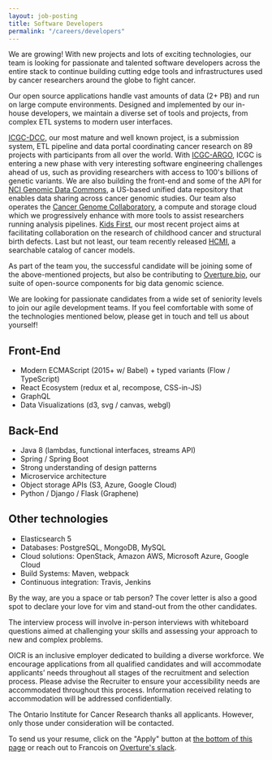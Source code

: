 ```yaml
---
layout: job-posting
title: Software Developers
permalink: "/careers/developers"
---
```


We are growing! With new projects and lots of exciting technologies, our team is looking for passionate and talented software developers across the entire stack to continue building cutting edge tools and infrastructures used by cancer researchers around the globe to fight cancer.

Our open source applications handle vast amounts of data (2+ PB) and run on large compute environments. Designed and implemented by our in-house developers, we maintain a diverse set of tools and projects, from complex ETL systems to modern user interfaces.

[ICGC-DCC](https://github.com/icgc-dcc), our most mature and well known project, is a submission system, ETL pipeline and data portal coordinating cancer research on 89 projects with participants from all over the world. With [ICGC-ARGO](https://icgcargo.org/), ICGC is entering a new phase with very interesting software engineering challenges ahead of us, such as providing researchers with access to 100's billions of genetic variants. We are also building the front-end and some of the API for [NCI Genomic Data Commons](https://github.com/NCI-GDC), a US-based unified data repository that enables data sharing across cancer genomic studies. Our team also operates the [Cancer Genome Collaboratory](https://github.com/CancerCollaboratory), a compute and storage cloud which we progressively enhance with more tools to assist researchers running analysis pipelines. 
[Kids First](https://github.com/kids-first/), our most recent project aims at facilitating collaboration on the research of childhood cancer and structural birth defects. Last but not least, our team recently released [HCMI](https://github.com/nci-hcmi-catalog/portal), a searchable catalog of cancer models.

As part of the team you, the successful candidate will be joining some of the above-mentioned projects, but also be contributing to [Overture.bio](https://www.overture.bio/), our suite of open-source components for big data genomic science.

We are looking for passionate candidates from a wide set of seniority levels  to join our agile development teams. If you feel comfortable with some of the technologies mentioned below, please get in touch and tell us about yourself!

## Front-End 
 - Modern ECMAScript (2015+ w/ Babel) + typed variants (Flow / TypeScript)
 - React Ecosystem (redux et al, recompose, CSS-in-JS)
 - GraphQL
 - Data Visualizations (d3, svg / canvas, webgl)

## Back-End
 - Java 8 (lambdas, functional interfaces, streams API)
 - Spring / Spring Boot
 - Strong understanding of design patterns
 - Microservice architecture
 - Object storage APIs (S3, Azure, Google Cloud)
 - Python / Django / Flask (Graphene)

## Other technologies
 - Elasticsearch 5
 - Databases: PostgreSQL, MongoDB, MySQL
 - Cloud solutions: OpenStack, Amazon AWS, Microsoft Azure, Google Cloud
 - Build Systems: Maven, webpack
 - Continuous integration: Travis, Jenkins

By the way, are you a space or tab person? The cover letter is also a good spot to declare your love for vim and stand-out from the other candidates.

The interview process will involve in-person interviews with whiteboard questions aimed at challenging your skills and assessing your approach to new and complex problems.

OICR is an inclusive employer dedicated to building a diverse workforce. We encourage applications from all qualified candidates and will accommodate applicants’ needs throughout all stages of the recruitment and selection process. Please advise the Recruiter to ensure your accessibility needs are accommodated throughout this process. Information received relating to accommodation will be addressed confidentially.

The Ontario Institute for Cancer Research thanks all applicants. However, only those under consideration will be contacted.

To send us your resume, click on the "Apply" button at [the bottom of this page](https://www.recruitingsite.com/csbsites/oicr/JobDescription.asp?JobNumber=811543) or reach out to Francois on [Overture's slack](http://slack.overture.bio/).
